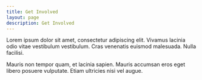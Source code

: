 ```yaml
---
title: Get Involved
layout: page
description: Get Involved
---
```


Lorem ipsum dolor sit amet, consectetur adipiscing elit. Vivamus lacinia odio vitae vestibulum vestibulum. Cras venenatis euismod malesuada. Nulla facilisi.

Mauris non tempor quam, et lacinia sapien. Mauris accumsan eros eget libero posuere vulputate. Etiam ultricies nisi vel augue.
